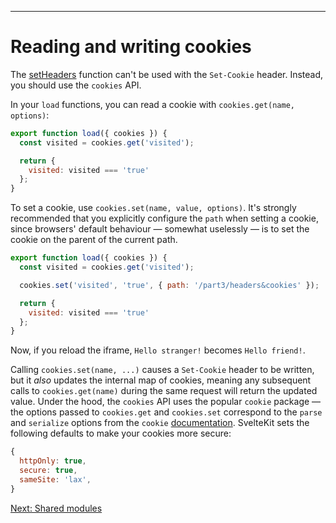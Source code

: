 ------
# **Reading and writing cookies**
The [setHeaders](https://learn.svelte.dev/tutorial/headers) function can't be used with the `Set-Cookie` header. Instead, you should use the `cookies` API.

In your `load` functions, you can read a cookie with `cookies.get(name, options)`:
```js title="src/routes/part3/headers&cookies/cookies/+page.server.js" /{ cookies }/ /const visited = cookies.get('visited');/
export function load({ cookies }) {
  const visited = cookies.get('visited');

  return {
    visited: visited === 'true'
  };
}
```
To set a cookie, use `cookies.set(name, value, options)`. It's strongly recommended that you explicitly configure the `path` when setting a cookie, since browsers' default behaviour — somewhat uselessly — is to set the cookie on the parent of the current path.
```js title="src/routes/part3/headers&cookies/cookies/+page.server.js" "cookies.set('visited', 'true', { path: '/part3/headers&cookies' });"
export function load({ cookies }) {
  const visited = cookies.get('visited');

  cookies.set('visited', 'true', { path: '/part3/headers&cookies' });

  return {
    visited: visited === 'true'
  };
}
```
Now, if you reload the iframe, `Hello stranger!` becomes `Hello friend!`.

Calling `cookies.set(name, ...)` causes a `Set-Cookie` header to be written, but it _also_ updates the internal map of cookies, meaning any subsequent calls to `cookies.get(name)` during the same request will return the updated value. Under the hood, the `cookies` API uses the popular `cookie` package — the options passed to `cookies.get` and `cookies.set` correspond to the `parse` and `serialize` options from the `cookie` [documentation](https://github.com/jshttp/cookie#api). SvelteKit sets the following defaults to make your cookies more secure:
```js
{
  httpOnly: true,
  secure: true,
  sameSite: 'lax',
}
```

[Next: Shared modules](/part3/shared_modules)
